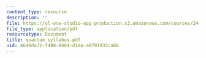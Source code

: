 ```yaml
---
content_type: resource
description: ''
file: https://ol-ocw-studio-app-production.s3.amazonaws.com/courses/24-111-philosophy-of-quantum-mechanics-spring-2005/4649da72f4980484d1eaa8791935cabb_quantum_syllabus.pdf
file_type: application/pdf
resourcetype: Document
title: quantum_syllabus.pdf
uid: 4649da72-f498-0484-d1ea-a8791935cabb
---
```

